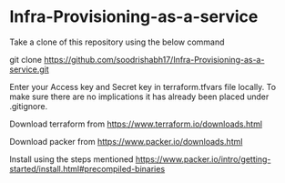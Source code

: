 # Infra-Provisioning-as-a-service

Take a clone of this repository using the below command

git clone https://github.com/soodrishabh17/Infra-Provisioning-as-a-service.git

Enter your Access key and Secret key in terraform.tfvars file locally. To make sure there are no implications it has already been placed under .gitignore.

Download terraform from https://www.terraform.io/downloads.html

Download packer from https://www.packer.io/downloads.html

Install using the steps mentioned https://www.packer.io/intro/getting-started/install.html#precompiled-binaries
